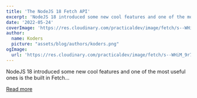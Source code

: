 ```yaml
---
title: 'The NodeJS 18 Fetch API'
excerpt: 'NodeJS 18 introduced some new cool features and one of the most useful ones is the built in Fetch...'
date: '2022-05-24'
coverImage: 'https://res.cloudinary.com/practicaldev/image/fetch/s--WHiM_9r7--/c_imagga_scale,f_auto,fl_progressive,h_420,q_auto,w_1000/https://dev-to-uploads.s3.amazonaws.com/uploads/articles/vkln4ngn44ww8kd5k9ts.png'
author:
  name: Koders
  picture: "assets/blog/authors/koders.png"
ogImage:
  url: 'https://res.cloudinary.com/practicaldev/image/fetch/s--WHiM_9r7--/c_imagga_scale,f_auto,fl_progressive,h_420,q_auto,w_1000/https://dev-to-uploads.s3.amazonaws.com/uploads/articles/vkln4ngn44ww8kd5k9ts.png'
---
```


NodeJS 18 introduced some new cool features and one of the most useful ones is the built in Fetch...

[Read more](https://dev.to/andrewbaisden/the-nodejs-18-fetch-api-72m)

